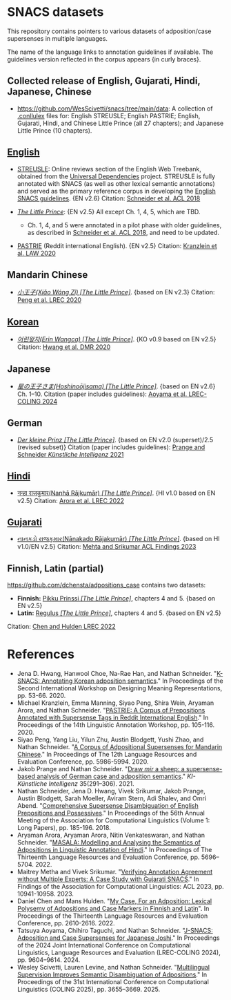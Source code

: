 # SNACS datasets

This repository contains pointers to various datasets of adposition/case supersenses in multiple languages.

The name of the language links to annotation guidelines if available. The guidelines version reflected in the corpus appears {in curly braces}.

## Collected release of English, Gujarati, Hindi, Japanese, Chinese

* <https://github.com/WesScivetti/snacs/tree/main/data>: A collection of [.conllulex](https://github.com/nert-nlp/streusle/blob/master/CONLLULEX.md) files for: English STREUSLE; English PASTRIE; English, Gujarati, Hindi, and Chinese Little Prince (all 27 chapters); and Japanese Little Prince (10 chapters).

## [English](https://arxiv.org/abs/1704.02134)

* [STREUSLE](https://github.com/nert-nlp/streusle/): Online reviews section of the English Web Treebank, obtained from the [Universal Dependencies](http://universaldependencies.org/) project. STREUSLE is fully annotated with SNACS (as well as other lexical semantic annotations) and served as the primary reference corpus in developing the [English SNACS guidelines](https://arxiv.org/abs/1704.02134). {EN v2.6} Citation: [Schneider et al. ACL 2018](http://aclweb.org/anthology/P18-1018)

* [_The Little Prince_](https://github.com/nert-nlp/English-Little-Prince-SNACS): {EN v2.5} All except Ch. 1, 4, 5, which are TBD.
   - Ch. 1, 4, and 5 were annotated in a pilot phase with older guidelines, as described in [Schneider et al. ACL 2018](http://aclweb.org/anthology/P18-1018), and need to be updated.

* [PASTRIE](https://github.com/nert-nlp/pastrie) (Reddit international English).  {EN v2.5} Citation: [Kranzlein et al. LAW 2020](https://www.aclweb.org/anthology/2020.law-1.10)

## Mandarin Chinese

* [_小王子(Xiǎo Wáng Zǐ) [The Little Prince]_](https://github.com/nert-nlp/Chinese-SNACS/). {based on EN v2.3} Citation: [Peng et al. LREC 2020](https://www.aclweb.org/anthology/2020.lrec-1.733)

## [Korean](https://github.com/jenahwang/k-snacs/blob/main/k-snacs-guideline-appendix-v0.9.pdf)

* [_어린왕자(Erin Wangca) [The Little Prince]_](https://github.com/jenahwang/k-snacs). {KO v0.9 based on EN v2.5} Citation: [Hwang et al. DMR 2020](https://www.aclweb.org/anthology/2020.dmr-1.6)

## Japanese

* [_星の王子さま(Hoshinoōjisama) [The Little Prince]_](https://github.com/t-aoyam/japanese-snacs). {based on EN v2.6} Ch. 1–10. Citation (paper includes guidelines): [Aoyama et al. LREC-COLING 2024](https://aclanthology.org/2024.lrec-main.839)

## German

* [_Der kleine Prinz [The Little Prince]_](https://github.com/nert-nlp/German-SNACS). {based on EN v2.0 (superset)/2.5 (revised subset)} Citation (paper includes guidelines): [Prange and Schneider *Künstliche Intelligenz* 2021](https://doi.org/10.1007/s13218-021-00712-y)

## [Hindi](https://arxiv.org/abs/2103.01399)

* [नन्हा राजकुमार(Nanhā Rājkumār) _[The Little Prince]_](https://github.com/aryamanarora/carmls-hi). {HI v1.0 based on EN v2.5} Citation: [Arora et al. LREC 2022](https://aclanthology.org/2022.lrec-1.612)

## [Gujarati](https://aclanthology.org/2023.findings-acl.696.pdf#PAX@./papers/5830.pax@72)

* [નાનકડો રાજકુમાર(Nānakado Rājakumār) _[The Little Prince]_](https://github.com/utahnlp/weak-verifiers). {based on HI v1.0/EN v2.5} Citation: [Mehta and Srikumar ACL Findings 2023](https://aclanthology.org/2023.findings-acl.696)

## Finnish, Latin (partial)

<https://github.com/dchensta/adpositions_case> contains two datasets:

* **Finnish:** [Pikku Prinssi _[The Little Prince]_](https://github.com/dchensta/adpositions_case/blob/main/full_annotations/pp_4-5.csv), chapters 4 and 5. {based on EN v2.5}
* **Latin:** [Regulus _[The Little Prince]_](https://github.com/dchensta/adpositions_case/blob/main/full_annotations/regulus_4-5.csv), chapters 4 and 5. {based on EN v2.5}

Citation: [Chen and Hulden LREC 2022](https://aclanthology.org/2022.lrec-1.279)

# References

* Jena D. Hwang, Hanwool Choe, Na-Rae Han, and Nathan Schneider. "[K-SNACS: Annotating Korean adposition semantics](https://www.aclweb.org/anthology/2020.dmr-1.6/)." In Proceedings of the Second International Workshop on Designing Meaning Representations, pp. 53-66. 2020.
* Michael Kranzlein, Emma Manning, Siyao Peng, Shira Wein, Aryaman Arora, and Nathan Schneider. "[PASTRIE: A Corpus of Prepositions Annotated with Supersense Tags in Reddit International English](https://www.aclweb.org/anthology/2020.law-1.10/)." In Proceedings of the 14th Linguistic Annotation Workshop, pp. 105-116. 2020.
* Siyao Peng, Yang Liu, Yilun Zhu, Austin Blodgett, Yushi Zhao, and Nathan Schneider. "[A Corpus of Adpositional Supersenses for Mandarin Chinese](https://www.aclweb.org/anthology/2020.lrec-1.733)." In Proceedings of The 12th Language Resources and Evaluation Conference, pp. 5986-5994. 2020.
* Jakob Prange and Nathan Schneider. "[Draw *mir* a sheep: a supersense-based analysis of German case and adposition semantics](https://doi.org/10.1007/s13218-021-00712-y)." _KI-Künstliche Intelligenz_ 35(291–306). 2021.
* Nathan Schneider, Jena D. Hwang, Vivek Srikumar, Jakob Prange, Austin Blodgett, Sarah Moeller, Aviram Stern, Adi Shalev, and Omri Abend. "[Comprehensive Supersense Disambiguation of English Prepositions and Possessives](http://aclweb.org/anthology/P18-1018)." In Proceedings of the 56th Annual Meeting of the Association for Computational Linguistics (Volume 1: Long Papers), pp. 185-196. 2018.
* Aryaman Arora, Aryaman Arora, Nitin Venkateswaran, and Nathan Schneider. "[MASALA: Modelling and Analysing the Semantics of Adpositions in Linguistic Annotation of Hindi](https://aclanthology.org/2022.lrec-1.612)." In Proceedings of The Thirteenth Language Resources and Evaluation Conference, pp. 5696–5704. 2022.
* Maitrey Metha and Vivek Srikumar. "[Verifying Annotation Agreement without Multiple Experts: A Case Study with Gujarati SNACS](https://aclanthology.org/2023.findings-acl.696)." In Findings of the Association for Computational Linguistics: ACL 2023, pp. 10941-10958. 2023.
* Daniel Chen and Mans Hulden. "[My Case, For an Adposition: Lexical Polysemy of Adpositions and Case Markers in Finnish and Latin](https://aclanthology.org/2022.lrec-1.279)". In Proceedings of the Thirteenth Language Resources and Evaluation Conference, pp. 2610-2616. 2022.
* Tatsuya Aoyama, Chihiro Taguchi, and Nathan Schneider. "[J-SNACS: Adposition and Case Supersenses for Japanese Joshi](https://aclanthology.org/2024.lrec-main.839)." In Proceedings of the 2024 Joint International Conference on Computational Linguistics, Language Resources and Evaluation (LREC-COLING 2024), pp. 9604–9614. 2024.
* Wesley Scivetti, Lauren Levine, and Nathan Schneider. "[Multilingual Supervision Improves Semantic Disambiguation of Adpositions](https://aclanthology.org/2025.coling-main.247)." In Proceedings of the 31st International Conference on Computational Linguistics (COLING 2025), pp. 3655–3669. 2025.
